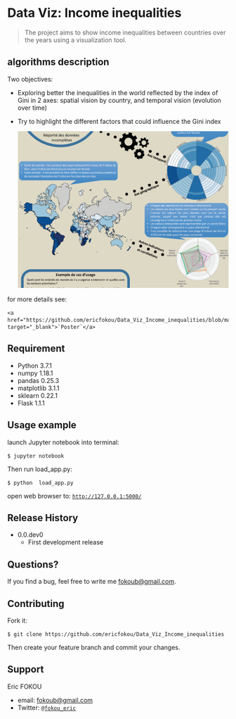 

# Data Viz: Income inequalities

> The project aims to show income inequalities between countries over the years using a visualization tool.

## algorithms description

Two objectives:

- Exploring better the inequalities in the world reflected by the index of
Gini in 2 axes: spatial vision by country, and temporal vision (evolution over time)

- Try to highlight the different factors that could influence the Gini index


    <img src="https://github.com/ericfokou/Data_Viz_Income_inequalities/blob/master/Capture.PNG">
    
for more details see:

    <a href="https://github.com/ericfokou/Data_Viz_Income_inequalities/blob/master/poster.pdf" target="_blank">`Poster`</a>


## Requirement

- Python 3.7.1
- numpy 1.18.1
- pandas 0.25.3
- matplotlib 3.1.1
- sklearn 0.22.1
- Flask 1.1.1


## Usage example

launch Jupyter notebook into terminal:

    $ jupyter notebook

Then run load_app.py:

    $ python  load_app.py
    
open web browser to:  <a href="http://127.0.0.1:5000/" target="_blank">`http://127.0.0.1:5000/`</a>

## Release History

* 0.0.dev0
    * First development  release 

## Questions?

If you find a bug, feel free to write me [fokoub@gmail.com](mailto:fokoub@gmail.com).

## Contributing

Fork it:

	$ git clone https://github.com/ericfokou/Data_Viz_Income_inequalities

Then create your feature branch and commit your changes.

## Support

Eric FOKOU 

- email: [fokoub@gmail.com](mailto:fokoub@gmail.com)
- Twitter: <a href="http://twitter.com/fokou_eric" target="_blank">`@fokou_eric`</a>



